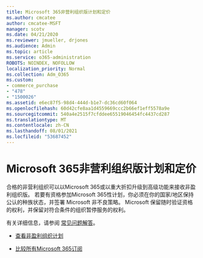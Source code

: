```yaml
---
title: Microsoft 365非营利组织版计划和定价
ms.author: cmcatee
author: cmcatee-MSFT
manager: scotv
ms.date: 04/21/2020
ms.reviewer: jmueller, drjones
ms.audience: Admin
ms.topic: article
ms.service: o365-administration
ROBOTS: NOINDEX, NOFOLLOW
localization_priority: Normal
ms.collection: Adm_O365
ms.custom:
- commerce_purchase
- "478"
- "1500026"
ms.assetid: e6ec87f5-98d4-444d-b1e7-dc36cd60f064
ms.openlocfilehash: 60d42cfe8aa1d4559669ccc2b66ef1eff5578a9e
ms.sourcegitcommit: 540a4e2515f7cfddee65519046454fc4437cd287
ms.translationtype: MT
ms.contentlocale: zh-CN
ms.lasthandoff: 08/01/2021
ms.locfileid: "53687452"
---
```

# <a name="microsoft-365-for-nonprofit-plans-and-pricing"></a>Microsoft 365非营利组织版计划和定价

合格的非营利组织可以以Microsoft 365或以重大折扣升级到高级功能来接收非盈利组织版。 若要有资格参加Microsoft 365性计划，你必须在你的国家/地区保持公认的[](https://go.microsoft.com/fwlink/p/?LinkID=330253)种族状态，并签署 Microsoft 非不良策略。 Microsoft 保留随时验证资格的权利，并保留对符合条件的组织暂停服务的权利。
  
有关详细信息，请参阅 [常见问题解答](https://products.office.com/nonprofit/office-365-nonprofit)。
  
- [查看非盈利组织计划](https://products.office.com/nonprofit/office-365-nonprofit-plans-and-pricing?tab=1)

- [比较所有Microsoft 365订阅](https://products.office.com/business/compare-more-office-365-for-business-plans)